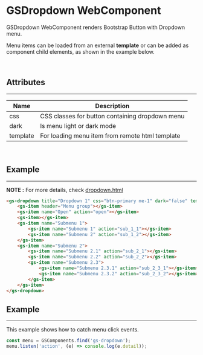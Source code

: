 # GSDropdown WebComponent
 
GSDropdown WebComponent renders Bootstrap Button with Dropdown menu.
 
Menu items can be loaded from an external **template** or can be added as component child elements, as shown in the example below.
 
<br>
 
## Attributes
---
 
| Name               | Description                                              |
|--------------------|----------------------------------------------------------|
| css                | CSS classes for button containing dropdown menu          |
| dark               | Is menu light or dark mode                               |
| template           | For loading menu item from remote html template          |
 
<br>
 
## Example
---

**NOTE :** 
For more details, check [dropdown.html](../../demos/dropdown.html)
 
```html
<gs-dropdown title="Dropdown 1" css="btn-primary me-1" dark="false" template="">
    <gs-item header="Menu group"></gs-item>
    <gs-item name="Open" action="open"></gs-item>
    <gs-item></gs-item>
    <gs-item name="Submenu 1">
        <gs-item name="Submenu 1" action="sub_1_1"></gs-item>
        <gs-item name="Submenu 2" action="sub_1_2"></gs-item>
    </gs-item>
    <gs-item name="Submenu 2">
        <gs-item name="Submenu 2.1" action="sub_2_1"></gs-item>
        <gs-item name="Submenu 2.2" action="sub_2_2"></gs-item>
        <gs-item name="Submenu 2.3">
            <gs-item name="Submenu 2.3.1" action="sub_2_3_1"></gs-item>
            <gs-item name="Submenu 2.3.2" action="sub_2_3_2"></gs-item>
        </gs-item>
    </gs-item>
</gs-dropdown>
```
 
## Example
---
 
This example shows how to catch menu click events.
 
```JavaScript
const menu = GSComponents.find('gs-dropdown');
menu.listen('action', (e) => console.log(e.detail));
```
